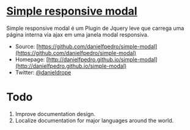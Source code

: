 # [Simple responsive modal](http://danielfpedro.github.io/simple-modal)

Simple responsive modal é um Plugin de Jquery leve que carrega uma página interna via ajax em uma janela modal responsiva.

* Source: [https://github.com/danielfpedro/simple-modal](https://github.com/danielfpedro/simple-modal)
* Homepage: [http://danielfpedro.github.io/simple-modal](http://danielfpedro.github.io/simple-modal)
* Twitter: [@danieldrope](http://twitter.com/h5bp)

# Todo

1. Improve documentation design.
2. Localize documentation for major languages ​​around the world.